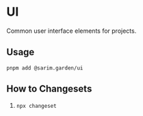 # UI

Common user interface elements for projects.

## Usage

```
pnpm add @sarim.garden/ui
```

## How to Changesets

1. `npx changeset`
